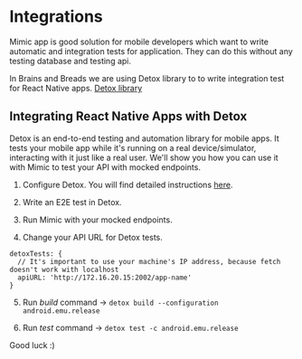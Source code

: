 # Integrations

Mimic app is good solution for mobile developers which want to write automatic and integration tests for application. They can do this without any testing database and testing api.

In Brains and Breads we are using Detox library to to write integration test for React Native apps. [Detox library](https://github.com/wix/Detox)

## Integrating React Native Apps with Detox

Detox is an end-to-end testing and automation library for mobile apps. It tests your mobile app while it's running on a real device/simulator, interacting with it just like a real user. We'll show you how you can use it with Mimic to test your API with mocked endpoints.

1. Configure Detox. You will find detailed instructions [here](https://github.com/wix/Detox).

2. Write an E2E test in Detox.

3. Run Mimic with your mocked endpoints.

4. Change your API URL for Detox tests.

```
detoxTests: {
  // It's important to use your machine's IP address, because fetch doesn't work with localhost
  apiURL: 'http://172.16.20.15:2002/app-name'
}
```

5. Run _build_ command -> `detox build --configuration android.emu.release`

6. Run _test_ command -> `detox test -c android.emu.release`

Good luck :)
